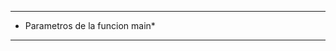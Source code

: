 *********************************
*  Parametros de la funcion main*
*********************************